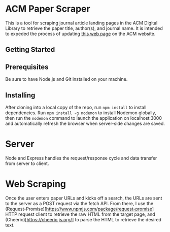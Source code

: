 # ACM Paper Scraper
This is a tool for scraping journal article landing pages in the ACM Digital Library to retrieve the paper title, author(s), and journal name. It is intended to expeded the process of updating [this web page](https://www.acm.org/publications/practical-content-papers) on the ACM website.

## Getting Started

## Prerequisites
Be sure to have Node.js and Git installed on your machine. 

## Installing
After cloning into a local copy of the repo, run `npm install` to install dependencies. Run `npm install -g nodemon` to install Nodemon globally, then run the `nodemon` command to launch the application on localhost:3000 and automatically refresh the browser when server-side changes are saved. 

# Server
Node and Express handles the request/response cycle and data transfer from server to client. 

# Web Scraping
Once the user enters paper URLs and kicks off a search, the URLs are sent to the server as a POST request via the fetch API. From there, I use the (Request-Promise)[https://www.npmjs.com/package/request-promise] HTTP request client to retrieve the raw HTML from the target page, and (Cheerio)[https://cheerio.js.org/] to parse the HTML to retrieve the desired text.
